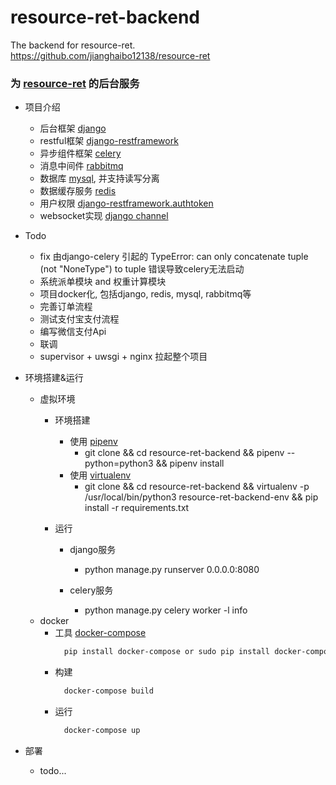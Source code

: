 # resource-ret-backend
The backend for resource-ret. https://github.com/jianghaibo12138/resource-ret

### 为 [resource-ret](https://github.com/jianghaibo12138/resource-ret, "resource-ret") 的后台服务 ###
- 项目介绍
    - 后台框架 [django](https://docs.djangoproject.com/zh-hans/2.1/, "django")
    - restful框架 [django-restframework](https://www.django-rest-framework.org/, "django-restframework")
    - 异步组件框架 [celery](http://docs.jinkan.org/docs/celery/, "celery")
    - 消息中间件 [rabbitmq](https://www.rabbitmq.com/getstarted.html, "rabbitmq")
    - 数据库 [mysql](https://www.mysql.com/cn/, "mysql"), 并支持读写分离
    - 数据缓存服务 [redis](https://django-redis-chs.readthedocs.io/zh_CN/latest/, "redis")
    - 用户权限 [django-restframework.authtoken](https://www.django-rest-framework.org/tutorial/4-authentication-and-permissions/, "django-restframework.authtoken")
    - websocket实现 [django channel](https://channels.readthedocs.io/en/latest/, "django channel")

- Todo
    - fix 由django-celery []()引起的 TypeError: can only concatenate tuple (not "NoneType") to tuple 错误导致celery无法启动
    - 系统派单模块 and 权重计算模块
    - 项目docker化, 包括django, redis, mysql, rabbitmq等
    - 完善订单流程
    - 测试支付宝支付流程
    - 编写微信支付Api
    - 联调
    - supervisor + uwsgi + nginx 拉起整个项目

- 环境搭建&运行
    - 虚拟环境
        - 环境搭建
            - 使用 [pipenv](https://github.com/pypa/pipenv, "pipenv")
                - git clone && cd resource-ret-backend && pipenv --python=python3 && pipenv install 
            - 使用 [virtualenv](https://virtualenv.pypa.io/en/latest/, "virtualenv")
                - git clone && cd resource-ret-backend && virtualenv -p /usr/local/bin/python3 resource-ret-backend-env && pip install -r requirements.txt
            
        - 运行
            - django服务
                - python manage.py runserver 0.0.0.0:8080
                
            - celery服务
                - python manage.py celery worker -l info
    - docker
        - 工具 [docker-compose](https://docs.docker.com/compose/, "docker compose")
            ```bash
              pip install docker-compose or sudo pip install docker-compose
            ``` 
        - 构建
            ```bash
              docker-compose build 
            ```
        - 运行
            ```bash
              docker-compose up
            ```
            
            
- 部署
    - todo... 
    